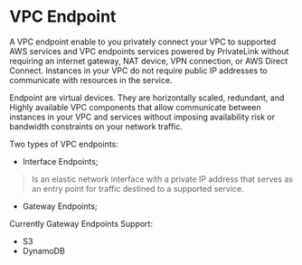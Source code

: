 # VPC Endpoint  

A VPC endpoint enable to you privately connect your VPC to supported AWS services and VPC endpoints services powered by PrivateLink without requiring an internet gateway, NAT device, VPN connection, or AWS Direct Connect. Instances in your VPC do not require public IP addresses to communicate with resources in the service.  

Endpoint are virtual devices. They are horizontally scaled, redundant, and Highly available VPC components that allow communicate between instances in your VPC and services without imposing availability risk or bandwidth constraints on your network traffic.  

Two types of VPC endpoints:
* Interface Endpoints;  

> Is an elastic network interface with a private IP address that serves as an entry point for traffic destined to a supported service.

* Gateway Endpoints;  

Currently Gateway Endpoints Support:

* S3
* DynamoDB
